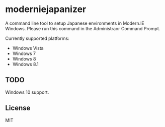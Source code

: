 moderniejapanizer
=================

A command line tool to setup Japanese environments in Modern.IE Windows.
Please run this command in the Administraor Command Prompt.

Currently supported platforms:

* Windows Vista
* Windows 7
* Windows 8
* Windows 8.1

## TODO

Windows 10 support.

## License

MIT
